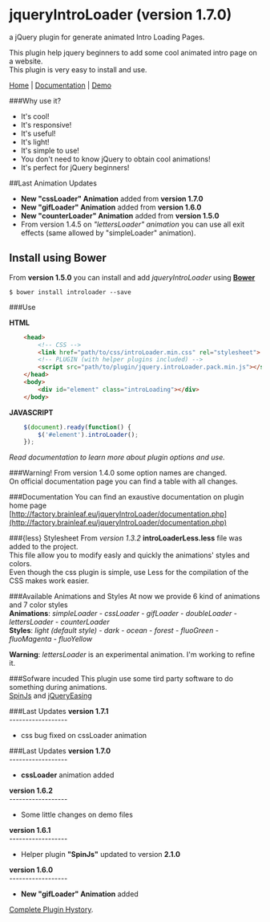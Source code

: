 jqueryIntroLoader (version 1.7.0)
===================================

a jQuery plugin for generate animated Intro Loading Pages.

This plugin help jquery beginners to add some cool animated intro page on a website.<br>
This plugin is very easy to install and use.

[Home](http://factory.brainleaf.eu/jqueryIntroLoader) | 
[Documentation](http://factory.brainleaf.eu/jqueryIntroLoader/documentation.php) | [Demo](http://factory.brainleaf.eu/jqueryIntroLoader/demo)

###Why use it?

- It's cool!
- It's responsive!
- It's useful!
- It's light!
- It's simple to use!
- You don't need to know jQuery to obtain cool animations!
- It's perfect for jQuery beginners!

##Last Animation Updates
- **New "cssLoader" Animation** added from **version 1.7.0**
- **New "gifLoader" Animation** added from **version 1.6.0**
- **New "counterLoader" Animation** added from **version 1.5.0**
- From version 1.4.5 on *"lettersLoader" animation* you can use all exit effects (same allowed by "simpleLoader" animation).<br>

## Install using Bower
From **version 1.5.0** you can install and add *jqueryIntroLoader* using  **[Bower](http://bower.io/)**
```
$ bower install introloader --save
```


###Use

**HTML**<br>
```html
    <head>
        <!-- CSS -->
        <link href="path/to/css/introLoader.min.css" rel="stylesheet">
        <!-- PLUGIN (with helper plugins included) -->
        <script src="path/to/plugin/jquery.introLoader.pack.min.js"></script>
    </head>
    <body>
        <div id="element" class="introLoading"></div>
    </body>
```

**JAVASCRIPT**<br>
```javascript
    $(document).ready(function() {
        $('#element').introLoader();
    });
```

*Read documentation to learn more about plugin options and use.*

###Warning!
From version 1.4.0 some option names are changed.<br>
On official documentation page you can find a table with all changes.

###Documentation
You can find an exaustive documentation on plugin home page<br> [http://factory.brainleaf.eu/jqueryIntroLoader/documentation.php](http://factory.brainleaf.eu/jqueryIntroLoader/documentation.php)

###{less} Stylesheet
From *version 1.3.2*  **introLoaderLess.less** file was added to the project.<br>
This file allow you to modify easly and quickly the animations' styles and colors.<br>
Even though the css plugin is simple, use Less for the compilation of the CSS makes work easier.

###Available Animations and Styles
At now we provide 6 kind of animations and 7 color styles<br>
**Animations**: *simpleLoader* - *cssLoader* - *gifLoader* - *doubleLoader* - *lettersLoader* - *counterLoader*<br>
**Styles**: *light (default style)* - *dark* - *ocean* - *forest* - *fluoGreen* - *fluoMagenta* - *fluoYellow*

**Warning**: *lettersLoader* is an experimental animation. I'm working to refine it.

###Sofware incuded
This plugin use some tird party software to do something during animations.<br>
[SpinJs](fgnass.github.io/spin.js/) and [jQueryEasing](http://gsgd.co.uk/sandbox/jquery/easing/)

###Last Updates
**version 1.7.1**<br>
*------------------*<br>
- css bug fixed on cssLoader animation

###Last Updates
**version 1.7.0**<br>
*------------------*<br>
- **cssLoader** animation added

**version 1.6.2**<br>
*------------------*<br>
- Some little changes on demo files

**version 1.6.1**<br>
*------------------*<br>
- Helper plugin **"SpinJs"** updated to version **2.1.0**

**version 1.6.0**<br>
*------------------*<br>
- **New "gifLoader" Animation** added


[Complete Plugin Hystory](https://github.com/Gix075/jqueryIntroLoader/wiki).
